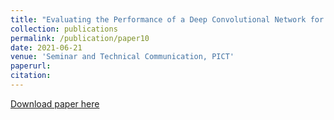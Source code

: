 ```yaml
---
title: "Evaluating the Performance of a Deep Convolutional Network for Aerial Image Super-Resolution"
collection: publications
permalink: /publication/paper10
date: 2021-06-21
venue: 'Seminar and Technical Communication, PICT'
paperurl: 
citation: 
---
```



[Download paper here](https://github.com/Infernolia/STC/blob/main/31301_Seminar_Report.pdf)
